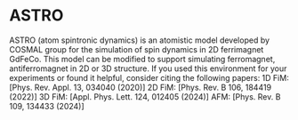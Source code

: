 # ASTRO
ASTRO (atom spintronic dynamics) is an atomistic model developed by COSMAL group for the simulation of spin dynamics in 2D ferrimagnet GdFeCo. This model can be modified to support simulating ferromagnet, antiferromagnet in 2D or 3D structure.
If you used this environment for your experiments or found it helpful, consider citing the following papers:
1D FiM: [Phys. Rev. Appl. 13, 034040 (2020)]
2D FiM: [Phys. Rev. B 106, 184419 (2022)]
3D FiM: [Appl. Phys. Lett. 124, 012405 (2024)]
AFM: [Phys. Rev. B 109, 134433 (2024)]
